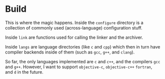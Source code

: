 # Build
This is where the magic happens. Inside the `configure` directory is a collection of commonly used (across-language) configuration stuff.

Inside `link` are functions used for calling the linker and the archiver.

Inside `langs` are language directories (like `c` and `cpp`) which then in turn have compiler backends inside of them (such as `gcc`, `g++`, and `clang`).  

So far, the only languages implemented are `c` and `c++`, and the compilers `gcc` and `g++`. However, I want to support `objective-c`, `objective-c++` `fortran`, and `d` in the future.